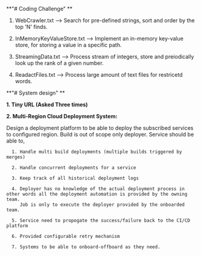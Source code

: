 **"# Coding Challenge" **

1. WebCrawler.txt --> Search for pre-defined strings, sort and order by the top 'N' finds.

2. InMemoryKeyValueStore.txt --> Implement an in-memory key-value store, for storing a value in a specific path.

3. StreamingData.txt --> Process stream of integers, store and preiodically look up the rank of a given number.

4. ReadactFiles.txt --> Process large amount of text files for restricetd words.



**"# System design" **

**1. Tiny URL (Asked Three times)**

**2. Multi-Region Cloud Deployment System:** 

Design a deployment platform to be able to deploy the subscribed services to configured region. Build is out of scope only deployer. Service should be able to,

      1. Handle multi build deployments (multiple builds triggered by merges)
      
      2. Handle concurrent deployments for a service
      
      3. Keep track of all historical deployment logs
      
      4. Deployer has no knowledge of the actual deployment process in other words all the deployment automation is provided by the owning team. 
         Job is only to execute the deployer provided by the onboarded team. 
      
      5. Service need to propogate the success/failure back to the CI/CD platform
      
      6. Provided configurable retry mechanism
      
      7. Systems to be able to onboard-offboard as they need.
